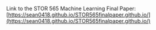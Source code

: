 Link to the STOR 565 Machine Learning Final Paper: [https://sean0418.github.io/STOR565finalpaper.github.io/](https://sean0418.github.io/STOR565finalpaper.github.io/)
